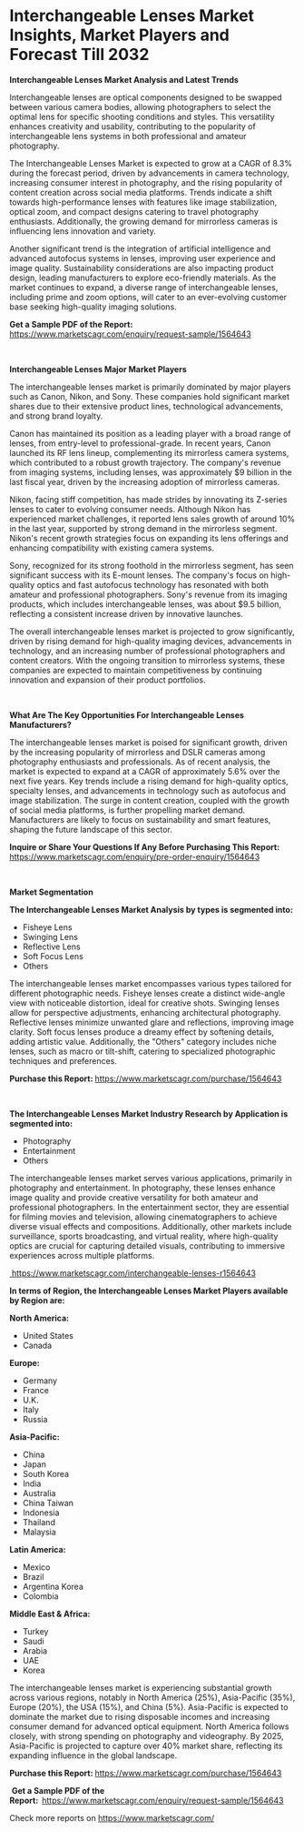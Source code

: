 <p><h1>Interchangeable Lenses Market Insights, Market Players and Forecast Till 2032</h1></p><p><strong>Interchangeable Lenses Market Analysis and Latest Trends</strong></p>
<p><p>Interchangeable lenses are optical components designed to be swapped between various camera bodies, allowing photographers to select the optimal lens for specific shooting conditions and styles. This versatility enhances creativity and usability, contributing to the popularity of interchangeable lens systems in both professional and amateur photography.</p><p>The Interchangeable Lenses Market is expected to grow at a CAGR of 8.3% during the forecast period, driven by advancements in camera technology, increasing consumer interest in photography, and the rising popularity of content creation across social media platforms. Trends indicate a shift towards high-performance lenses with features like image stabilization, optical zoom, and compact designs catering to travel photography enthusiasts. Additionally, the growing demand for mirrorless cameras is influencing lens innovation and variety.</p><p>Another significant trend is the integration of artificial intelligence and advanced autofocus systems in lenses, improving user experience and image quality. Sustainability considerations are also impacting product design, leading manufacturers to explore eco-friendly materials. As the market continues to expand, a diverse range of interchangeable lenses, including prime and zoom options, will cater to an ever-evolving customer base seeking high-quality imaging solutions.</p></p>
<p><strong>Get a Sample PDF of the Report:&nbsp;</strong> <a href="https://www.marketscagr.com/enquiry/request-sample/1564643?utm_campaign=3440&utm_medium=2&utm_source=Github&utm_content=ia&utm_term=04042025&utm_id=interchangeable-lenses">https://www.marketscagr.com/enquiry/request-sample/1564643</a></p>
<p>&nbsp;</p>
<p><strong>Interchangeable Lenses Major Market Players</strong></p>
<p><p>The interchangeable lenses market is primarily dominated by major players such as Canon, Nikon, and Sony. These companies hold significant market shares due to their extensive product lines, technological advancements, and strong brand loyalty.</p><p>Canon has maintained its position as a leading player with a broad range of lenses, from entry-level to professional-grade. In recent years, Canon launched its RF lens lineup, complementing its mirrorless camera systems, which contributed to a robust growth trajectory. The company's revenue from imaging systems, including lenses, was approximately $9 billion in the last fiscal year, driven by the increasing adoption of mirrorless cameras.</p><p>Nikon, facing stiff competition, has made strides by innovating its Z-series lenses to cater to evolving consumer needs. Although Nikon has experienced market challenges, it reported lens sales growth of around 10% in the last year, supported by strong demand in the mirrorless segment. Nikon's recent growth strategies focus on expanding its lens offerings and enhancing compatibility with existing camera systems.</p><p>Sony, recognized for its strong foothold in the mirrorless segment, has seen significant success with its E-mount lenses. The company's focus on high-quality optics and fast autofocus technology has resonated with both amateur and professional photographers. Sony's revenue from its imaging products, which includes interchangeable lenses, was about $9.5 billion, reflecting a consistent increase driven by innovative launches.</p><p>The overall interchangeable lenses market is projected to grow significantly, driven by rising demand for high-quality imaging devices, advancements in technology, and an increasing number of professional photographers and content creators. With the ongoing transition to mirrorless systems, these companies are expected to maintain competitiveness by continuing innovation and expansion of their product portfolios.</p></p>
<p>&nbsp;</p>
<p><strong>What Are The Key Opportunities For Interchangeable Lenses Manufacturers?</strong></p>
<p><p>The interchangeable lenses market is poised for significant growth, driven by the increasing popularity of mirrorless and DSLR cameras among photography enthusiasts and professionals. As of recent analysis, the market is expected to expand at a CAGR of approximately 5.6% over the next five years. Key trends include a rising demand for high-quality optics, specialty lenses, and advancements in technology such as autofocus and image stabilization. The surge in content creation, coupled with the growth of social media platforms, is further propelling market demand. Manufacturers are likely to focus on sustainability and smart features, shaping the future landscape of this sector.</p></p>
<p><strong>Inquire or Share Your Questions If Any Before Purchasing This Report:</strong> <a href="https://www.marketscagr.com/enquiry/pre-order-enquiry/1564643?utm_campaign=3440&utm_medium=2&utm_source=Github&utm_content=ia&utm_term=04042025&utm_id=interchangeable-lenses">https://www.marketscagr.com/enquiry/pre-order-enquiry/1564643</a></p>
<p>&nbsp;</p>
<p><strong>Market Segmentation</strong></p>
<p><strong>The Interchangeable Lenses Market Analysis by types is segmented into:</strong></p>
<p><ul><li>Fisheye Lens</li><li>Swinging Lens</li><li>Reflective Lens</li><li>Soft Focus Lens</li><li>Others</li></ul></p>
<p><p>The interchangeable lenses market encompasses various types tailored for different photographic needs. Fisheye lenses create a distinct wide-angle view with noticeable distortion, ideal for creative shots. Swinging lenses allow for perspective adjustments, enhancing architectural photography. Reflective lenses minimize unwanted glare and reflections, improving image clarity. Soft focus lenses produce a dreamy effect by softening details, adding artistic value. Additionally, the "Others" category includes niche lenses, such as macro or tilt-shift, catering to specialized photographic techniques and preferences.</p></p>
<p><strong>Purchase this Report:&nbsp;</strong><a href="https://www.marketscagr.com/purchase/1564643?utm_campaign=3440&utm_medium=2&utm_source=Github&utm_content=ia&utm_term=04042025&utm_id=interchangeable-lenses">https://www.marketscagr.com/purchase/1564643</a></p>
<p>&nbsp;</p>
<p><strong>The Interchangeable Lenses Market Industry Research by Application is segmented into:</strong></p>
<p><ul><li>Photography</li><li>Entertainment</li><li>Others</li></ul></p>
<p><p>The interchangeable lenses market serves various applications, primarily in photography and entertainment. In photography, these lenses enhance image quality and provide creative versatility for both amateur and professional photographers. In the entertainment sector, they are essential for filming movies and television, allowing cinematographers to achieve diverse visual effects and compositions. Additionally, other markets include surveillance, sports broadcasting, and virtual reality, where high-quality optics are crucial for capturing detailed visuals, contributing to immersive experiences across multiple platforms.</p></p>
<p><a href="https://www.marketscagr.com/interchangeable-lenses-r1564643?utm_campaign=3440&utm_medium=2&utm_source=Github&utm_content=ia&utm_term=04042025&utm_id=interchangeable-lenses">&nbsp;https://www.marketscagr.com/interchangeable-lenses-r1564643</a></p>
<p><strong>In terms of Region, the Interchangeable Lenses Market Players available by Region are:</strong></p>
<p>
    <p> <strong> North America: </strong>
        <ul>
            <li>United States</li>
            <li>Canada</li>
        </ul>
        </p> 
    <p> <strong> Europe: </strong>
        <ul>
            <li>Germany</li>
            <li>France</li>
            <li>U.K.</li>
            <li>Italy</li>
            <li>Russia</li>
        </ul>
        </p> 
    <p> <strong> Asia-Pacific: </strong>
        <ul>
            <li>China</li>
            <li>Japan</li>
            <li>South Korea</li>
            <li>India</li>
            <li>Australia</li>
            <li>China Taiwan</li>
            <li>Indonesia</li>
            <li>Thailand</li>
            <li>Malaysia</li>
        </ul>
        </p> 
    <p> <strong> Latin America: </strong>
        <ul>
            <li>Mexico</li>
            <li>Brazil</li>
            <li>Argentina Korea</li>
            <li>Colombia</li>
        </ul>
        </p> 
    <p> <strong> Middle East & Africa: </strong>
        <ul>
            <li>Turkey</li>
            <li>Saudi</li>
            <li>Arabia</li>
            <li>UAE</li>
            <li>Korea</li>
        </ul>
    </p>
    </p>
<p><p>The interchangeable lenses market is experiencing substantial growth across various regions, notably in North America (25%), Asia-Pacific (35%), Europe (20%), the USA (15%), and China (5%). Asia-Pacific is expected to dominate the market due to rising disposable incomes and increasing consumer demand for advanced optical equipment. North America follows closely, with strong spending on photography and videography. By 2025, Asia-Pacific is projected to capture over 40% market share, reflecting its expanding influence in the global landscape.</p></p>
<p><strong>Purchase this Report: </strong><a href="https://www.marketscagr.com/purchase/1564643?utm_campaign=3440&utm_medium=2&utm_source=Github&utm_content=ia&utm_term=04042025&utm_id=interchangeable-lenses">https://www.marketscagr.com/purchase/1564643</a></p>
<p>&nbsp;<strong>Get a Sample PDF of the Report:&nbsp;&nbsp;</strong><a href="https://www.marketscagr.com/enquiry/request-sample/1564643?utm_campaign=3440&utm_medium=2&utm_source=Github&utm_content=ia&utm_term=04042025&utm_id=interchangeable-lenses">https://www.marketscagr.com/enquiry/request-sample/1564643</a></p>
<p><strong></strong></p>
<p>Check more reports on <a href="https://www.marketscagr.com/?utm_campaign=3440&utm_medium=2&utm_source=Github&utm_content=ia&utm_term=04042025&utm_id=interchangeable-lenses">https://www.marketscagr.com/</a></p>
